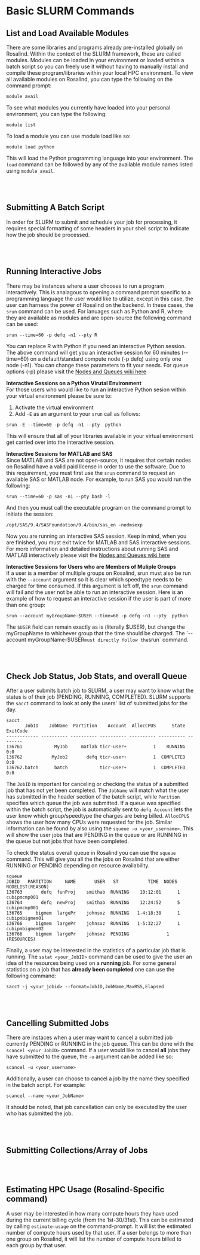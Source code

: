 # Basic SLURM Commands



## List and Load Available Modules
There are some libraries and programs already pre-installed globally on Rosalind.  Within the context of the SLURM framework, these are called modules.  Modules can be loaded in your environment or loaded within a batch script so you can freely use it without having to manually install and compile these program/libraries within your local HPC environment.  To view all available modules on Rosalind, you can type the following on the command prompt:  
```
module avail
```
To see what modules you currently have loaded into your personal environment, you can type the following:
```
module list
```
To load a module you can use module load like so:
```
module load python
```
This will load the Python programming language into your environment.  The `load` command can be followed by any of the available module names listed using `module avail`.

<div class="paragraph"><p><br>
<br></p></div>  

## Submitting A Batch Script

In order for SLURM to submit and schedule your job for processing, it requires special formatting of some headers in your shell script to indicate how the job should be processed.

<div class="paragraph"><p><br>
<br></p></div>  

## Running Interactive Jobs  

There may be instances where a user chooses to run a program interactively.  This is analagous to opening a command prompt specific to a programming language the user would like to utilize, except in this case, the user can harness the power of Rosalind on the backend.  In these cases, the `srun` command can be used.  For lanuages such as Python and R, where they are available as modules and are open-source the following command can be used:
```
srun --time=60 -p defq -n1 --pty R
```
You can replace R with Python if you need an interactive Python session.  The above command will get you an interactive session for 60 minutes (--time=60) on a default/standard compute node (-p defq) using only one node (-n1).  You can change these parameters to fit your needs.  For queue options (-p) please visit the [Nodes and Queues wiki here](https://github.com/tbrunetti/Rosalind_HPC/blob/master/Nodes_and_Queues.md)

__Interactive Sessions on a Python Virutal Environment__  
For those users who would like to run an interactive Python sesion within your virtual environment please be sure to:
1.  Activate the virtual environment
2.  Add `-E` as an argument to your `srun` call as follows:
```
srun -E --time=60 -p defq -n1 --pty  python
```
This will ensure that all of your libraries available in your virtual environment get carried over into the interactive session.  

__Interactive Sessions for MATLAB and SAS__  
Since MATLAB and SAS are not open-source, it requires that certain nodes on Rosalind have a valid paid license in order to use the software. Due to this requirement, you must first use the `srun` command to request an available SAS or MATLAB node. For example, to run SAS you would run the following:
```
srun --time=60 -p sas -n1 --pty bash -l   
```
And then you must call the executable program on the command prompt to initiate the session:
```
/opt/SAS/9.4/SASFoundation/9.4/bin/sas_en -nodmsexp
```
Now you are running an interactive SAS session.  Keep in mind, when you are finished, you must exit twice for MATLAB and SAS interactive sessions.  For more information and detailed instructions about running SAS and MATLAB interactively please visit the [Nodes and Queues wiki here](https://github.com/tbrunetti/Rosalind_HPC/blob/master/Nodes_and_Queues.md) 

__Interactive Sessions for Users who are Members of Muliple Groups__  
If a user is a member of multiple groups on Rosalind, srun must also be run with the `--account` argument so it is clear which speedtype needs to be charged for time consumed.  If this argument is left off, the `srun` command will fail and the user not be able to run an interactive session. Here is an example of how to request an interactive session if the user is part of more than one group:
```
srun --account myGroupName-$USER --time=60 -p defq -n1 --pty  python
```
The `$USER` field can remain exactly as is (literally $USER), but change the myGroupName to whichever group that the time should be charged.  The `--account myGroupName-$USER` must directly follow the `srun` command.
<div class="paragraph"><p><br>
<br></p></div>  

## Check Job Status, Job Stats, and overall Queue

After a user submits batch job to SLURM, a user may want to know what the status is of their job (PENDING, RUNNING, COMPLETED).  SLURM supports the `sacct` command to look at only the users' list of submitted jobs for the day.
```
sacct
       JobID    JobName  Partition    Account  AllocCPUS      State ExitCode 
------------ ---------- ---------- ---------- ---------- ---------- -------- 
136761            MyJob     matlab ticr-user+          1    RUNNING      0:0
136762           MyJob2       defq ticr-user+          1  COMPLETED      0:0 
136762.batch      batch            ticr-user+          1  COMPLETED      0:0 
```
The `JobID` is important for canceling or checking the status of a submitted job that has not yet been completed.  The `JobName` will match what the user has submitted in the header section of the batch script, while `Parition` specifies which queue the job was submitted.  If a queue was specified within the batch script, the job is automatically sent to `defq`.  `Account` lets the user know which group/speedtype the charges are being billed.  `AllocCPUS` shows the user how many CPUs were requested for the job.  Similar information can be found by also using the `squeue -u <your_username>`.  This will show the user jobs that are PENDING in the queue or are RUNNING in the queue but not jobs that have been completed.  

To check the status overall queue in Rosalind you can use the `squeue` command.  This will give you all the the jobs on Rosalind that are either RUNNING or PENDING depending on resource availability.
```
squeue
JOBID 	PARTITION     NAME       USER 	ST           TIME  NODES NODELIST(REASON)  
136763	     defq  funProj    smithab  RUNNING	  10:12:01      1 cubipmcmp001		
136764	     defq  newProj    smithab  RUNNING	  12:24:52      5 cubipmcmp001 
136765	   bigmem  largePr    johnsxz  RUNNING	 1-4:18:38      1 cubipmbigmem01
136766	   bigmem  largePr    johnsxz  RUNNING	 1-5:32:27      1 cubipmbigmem02
136766	   bigmem  largePr    johnsxz  PENDING	 	        1 (RESOURCES)
```

Finally, a user may be interested in the statistics of a particular job that is running.  The `sstat <your_JobID>` command can be used to give the user an idea of the resources being used on a __running__ job. For some general statistics on a job that has __already been completed__ one can use the following command:
```
sacct -j <your_jobid> --format=JobID,JobName,MaxRSS,Elapsed
```

<div class="paragraph"><p><br>
<br></p></div>  

## Cancelling Submitted Jobs

There are instaces when a user may want to cancel a submitted job currently PENDING or RUNNING in the job queue.  This can be done with the `scancel <your_JobID>` command.  If a user would like to cancel __all__ jobs they have submitted to the queue, the `-u` argument can be added like so:
```
scancel -u <your_username>
```
Additionally, a user can choose to cancel a job by the name they specified in the batch script. For example:
```
scancel --name <your_JobName>
```
It should be noted, that job cancellation can only be executed by the user who has submitted the job.


<div class="paragraph"><p><br>
<br></p></div>  

## Submitting Collections/Array of Jobs



<div class="paragraph"><p><br>
<br></p></div>  

## Estimating HPC Usage (Rosalind-Specific command)
A user may be interested in how many compute hours they have used during the current billing cycle (from the 1st-30/31st).  This can be estimated by calling `estimate-usage` on the command-prompt.  It will list the estimated number of compute hours used by that user.  If a user belongs to more than one group on Rosalind, it will list the number of compute hours billed to each group by that user.
